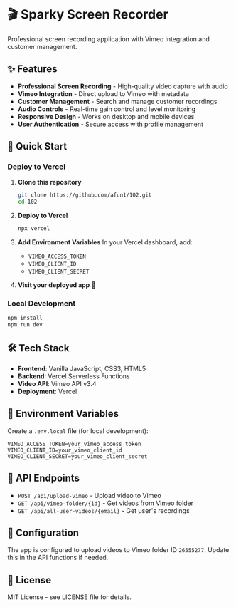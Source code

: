 # 🎬 Sparky Screen Recorder

Professional screen recording application with Vimeo integration and customer management.

## ✨ Features

- **Professional Screen Recording** - High-quality video capture with audio
- **Vimeo Integration** - Direct upload to Vimeo with metadata
- **Customer Management** - Search and manage customer recordings
- **Audio Controls** - Real-time gain control and level monitoring  
- **Responsive Design** - Works on desktop and mobile devices
- **User Authentication** - Secure access with profile management

## 🚀 Quick Start

### Deploy to Vercel

1. **Clone this repository**
   ```bash
   git clone https://github.com/afun1/102.git
   cd 102
   ```

2. **Deploy to Vercel**
   ```bash
   npx vercel
   ```

3. **Add Environment Variables**
   In your Vercel dashboard, add:
   - `VIMEO_ACCESS_TOKEN`
   - `VIMEO_CLIENT_ID`
   - `VIMEO_CLIENT_SECRET`

4. **Visit your deployed app** 🎉

### Local Development

```bash
npm install
npm run dev
```

## 🛠️ Tech Stack

- **Frontend**: Vanilla JavaScript, CSS3, HTML5
- **Backend**: Vercel Serverless Functions
- **Video API**: Vimeo API v3.4
- **Deployment**: Vercel

## 📝 Environment Variables

Create a `.env.local` file (for local development):

```env
VIMEO_ACCESS_TOKEN=your_vimeo_access_token
VIMEO_CLIENT_ID=your_vimeo_client_id
VIMEO_CLIENT_SECRET=your_vimeo_client_secret
```

## 🎯 API Endpoints

- `POST /api/upload-vimeo` - Upload video to Vimeo
- `GET /api/vimeo-folder/{id}` - Get videos from Vimeo folder
- `GET /api/all-user-videos/{email}` - Get user's recordings

## 🔧 Configuration

The app is configured to upload videos to Vimeo folder ID `26555277`. 
Update this in the API functions if needed.

## 📄 License

MIT License - see LICENSE file for details.